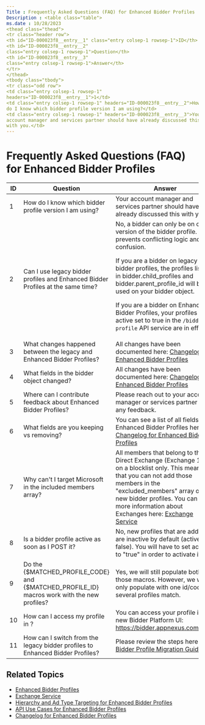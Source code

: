 ```yaml
---
Title : Frequently Asked Questions (FAQ) for Enhanced Bidder Profiles
Description : <table class="table">
ms.date : 10/28/2023
<thead class="thead">
<tr class="header row">
<th id="ID-000023f8__entry__1" class="entry colsep-1 rowsep-1">ID</th>
<th id="ID-000023f8__entry__2"
class="entry colsep-1 rowsep-1">Question</th>
<th id="ID-000023f8__entry__3"
class="entry colsep-1 rowsep-1">Answer</th>
</tr>
</thead>
<tbody class="tbody">
<tr class="odd row">
<td class="entry colsep-1 rowsep-1"
headers="ID-000023f8__entry__1">1</td>
<td class="entry colsep-1 rowsep-1" headers="ID-000023f8__entry__2">How
do I know which bidder profile version I am using?</td>
<td class="entry colsep-1 rowsep-1" headers="ID-000023f8__entry__3">Your
account manager and services partner should have already discussed this
with you.</td>
---
```



# Frequently Asked Questions (FAQ) for Enhanced Bidder Profiles



<table class="table">
<thead class="thead">
<tr class="header row">
<th id="ID-000023f8__entry__1" class="entry colsep-1 rowsep-1">ID</th>
<th id="ID-000023f8__entry__2"
class="entry colsep-1 rowsep-1">Question</th>
<th id="ID-000023f8__entry__3"
class="entry colsep-1 rowsep-1">Answer</th>
</tr>
</thead>
<tbody class="tbody">
<tr class="odd row">
<td class="entry colsep-1 rowsep-1"
headers="ID-000023f8__entry__1">1</td>
<td class="entry colsep-1 rowsep-1" headers="ID-000023f8__entry__2">How
do I know which bidder profile version I am using?</td>
<td class="entry colsep-1 rowsep-1" headers="ID-000023f8__entry__3">Your
account manager and services partner should have already discussed this
with you.</td>
</tr>
<tr class="even row">
<td class="entry colsep-1 rowsep-1"
headers="ID-000023f8__entry__1">2</td>
<td class="entry colsep-1 rowsep-1" headers="ID-000023f8__entry__2">Can
I use legacy bidder profiles and Enhanced Bidder Profiles at the same
time?</td>
<td class="entry colsep-1 rowsep-1" headers="ID-000023f8__entry__3">No,
a bidder can only be on one version of the bidder profile. This prevents
conflicting logic and confusion.
<p>If you are a bidder on legacy bidder profiles, the profiles listed in
bidder.child_profiles and bidder.parent_profile_id will be used on your
bidder object.</p>
<p>If you are a bidder on Enhanced Bidder Profiles, your profiles with
active set to true in the <code class="ph codeph">/bidder-profile</code>
API service are in effect.</p></td>
</tr>
<tr class="odd row">
<td class="entry colsep-1 rowsep-1"
headers="ID-000023f8__entry__1">3</td>
<td class="entry colsep-1 rowsep-1" headers="ID-000023f8__entry__2">What
changes happened between the legacy and Enhanced Bidder Profiles?</td>
<td class="entry colsep-1 rowsep-1" headers="ID-000023f8__entry__3">All
changes have been documented here: <a
href="changelog-for-enhanced-bidder-profiles.md"
class="xref">Changelog for Enhanced Bidder Profiles</a></td>
</tr>
<tr class="even row">
<td class="entry colsep-1 rowsep-1"
headers="ID-000023f8__entry__1">4</td>
<td class="entry colsep-1 rowsep-1" headers="ID-000023f8__entry__2">What
fields in the bidder object changed?</td>
<td class="entry colsep-1 rowsep-1" headers="ID-000023f8__entry__3">All
changes have been documented here: <a
href="changelog-for-enhanced-bidder-profiles.md"
class="xref">Changelog for Enhanced Bidder Profiles</a></td>
</tr>
<tr class="odd row">
<td class="entry colsep-1 rowsep-1"
headers="ID-000023f8__entry__1">5</td>
<td class="entry colsep-1 rowsep-1"
headers="ID-000023f8__entry__2">Where can I contribute feedback about
Enhanced Bidder Profiles?</td>
<td class="entry colsep-1 rowsep-1"
headers="ID-000023f8__entry__3">Please reach out to your account manager
or services partner with any feedback.</td>
</tr>
<tr class="even row">
<td class="entry colsep-1 rowsep-1"
headers="ID-000023f8__entry__1">6</td>
<td class="entry colsep-1 rowsep-1" headers="ID-000023f8__entry__2">What
fields are you keeping vs removing?</td>
<td class="entry colsep-1 rowsep-1" headers="ID-000023f8__entry__3">You
can see a list of all fields in Enhanced Bidder Profiles here: <a
href="changelog-for-enhanced-bidder-profiles.md"
class="xref">Changelog for Enhanced Bidder Profiles</a></td>
</tr>
<tr class="odd row">
<td class="entry colsep-1 rowsep-1"
headers="ID-000023f8__entry__1">7</td>
<td class="entry colsep-1 rowsep-1" headers="ID-000023f8__entry__2">Why
can't I target Microsoft in the included members array?</td>
<td class="entry colsep-1 rowsep-1" headers="ID-000023f8__entry__3">All
members that belong to the Direct Exchange (Exchange 1) are on a
blocklist only. This means that you can not add those members in the
"excluded_members" array on the new bidder profiles. You can see more
information about Exchanges here: <a href="exchange-service.md"
class="xref">Exchange Service</a></td>
</tr>
<tr class="even row">
<td class="entry colsep-1 rowsep-1"
headers="ID-000023f8__entry__1">8</td>
<td class="entry colsep-1 rowsep-1" headers="ID-000023f8__entry__2">Is a
bidder profile active as soon as I POST it?</td>
<td class="entry colsep-1 rowsep-1" headers="ID-000023f8__entry__3">No,
new profiles that are added are inactive by default (active: false). You
will have to set active to "true" in order to activate it.</td>
</tr>
<tr class="odd row">
<td class="entry colsep-1 rowsep-1"
headers="ID-000023f8__entry__1">9</td>
<td class="entry colsep-1 rowsep-1" headers="ID-000023f8__entry__2">Do
the {$MATCHED_PROFILE_CODE} and {$MATCHED_PROFILE_ID} macros work with
the new profiles?</td>
<td class="entry colsep-1 rowsep-1" headers="ID-000023f8__entry__3">Yes,
we will still populate both those macros. However, we will only populate
with one id/code if several profiles match.</td>
</tr>
<tr class="even row">
<td class="entry colsep-1 rowsep-1"
headers="ID-000023f8__entry__1">10</td>
<td class="entry colsep-1 rowsep-1" headers="ID-000023f8__entry__2">How
can I access my profile in ?</td>
<td class="entry colsep-1 rowsep-1" headers="ID-000023f8__entry__3">You
can access your profile in our new Bidder Platform UI: <a
href="https://bidder.appnexus.com/login" class="xref"
target="_blank">https://bidder.<span
class="ph">appnexus.com/login</a></td>
</tr>
<tr class="odd row">
<td class="entry colsep-1 rowsep-1"
headers="ID-000023f8__entry__1">11</td>
<td class="entry colsep-1 rowsep-1" headers="ID-000023f8__entry__2">How
can I switch from the legacy bidder profiles to Enhanced Bidder
Profiles?</td>
<td class="entry colsep-1 rowsep-1"
headers="ID-000023f8__entry__3">Please review the steps here: <a
href="bidder-profile-migration-guide.md" class="xref">Bidder Profile
Migration Guide</a></td>
</tr>
</tbody>
</table>



## Related Topics

- <a
  href="enhanced-bidder-profiles.md"
  class="xref" target="_blank">Enhanced Bidder Profiles</a>
- <a
  href="exchange-service.md"
  class="xref" target="_blank">Exchange Service</a>
- <a
  href="hierarchy-and-ad-type-targeting-for-enhanced-bidder-profiles.md"
  class="xref" target="_blank">Hierarchy and Ad Type Targeting for
  Enhanced Bidder Profiles</a>
- <a
  href="api-use-cases-for-enhanced-bidder-profiles.md"
  class="xref" target="_blank">API Use Cases for Enhanced Bidder
  Profiles</a>
- <a
  href="changelog-for-enhanced-bidder-profiles.md"
  class="xref" target="_blank">Changelog for Enhanced Bidder Profiles</a>







